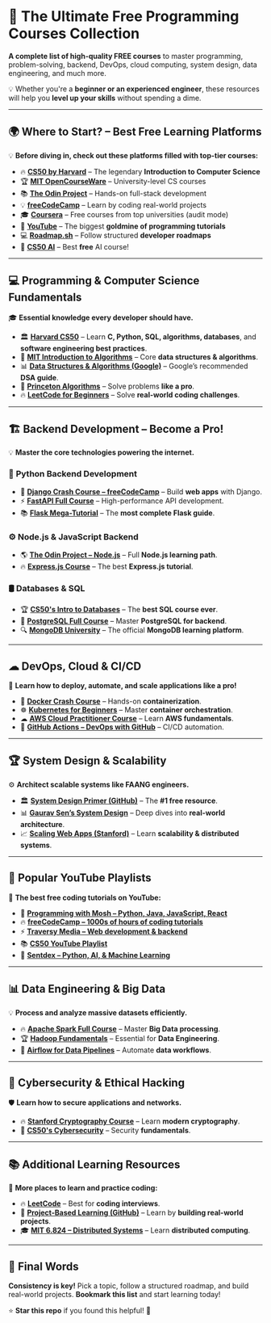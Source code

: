 # 🚀 The Ultimate Free Programming Courses Collection

**A complete list of high-quality FREE courses** to master programming, problem-solving, backend, DevOps, cloud computing, system design, data engineering, and much more.  

💡 Whether you're a **beginner or an experienced engineer**, these resources will help you **level up your skills** without spending a dime.

---

## 🌍 **Where to Start?** – Best Free Learning Platforms
💡 **Before diving in, check out these platforms filled with top-tier courses:**
- 🔥 [**CS50 by Harvard**](https://cs50.harvard.edu/x/) – The legendary **Introduction to Computer Science**
- 🏆 [**MIT OpenCourseWare**](https://ocw.mit.edu/) – University-level CS courses
- 📚 [**The Odin Project**](https://www.theodinproject.com/) – Hands-on full-stack development
- 💡 [**freeCodeCamp**](https://www.freecodecamp.org/) – Learn by coding real-world projects
- 🎓 [**Coursera**](https://www.coursera.org/) – Free courses from top universities (audit mode)
- 🎥 [**YouTube**](https://www.youtube.com/) – The biggest **goldmine of programming tutorials**
- 💻 [**Roadmap.sh**](https://roadmap.sh/) – Follow structured **developer roadmaps**
- 🚀 [**CS50 AI**](https://cs50.harvard.edu/ai/) – Best **free** AI course!

---

## 💻 **Programming & Computer Science Fundamentals**
🎓 **Essential knowledge every developer should have.**
- 🏛 **[Harvard CS50](https://cs50.harvard.edu/x/)** – Learn **C, Python, SQL, algorithms, databases**, and **software engineering best practices**.
- 🧠 **[MIT Introduction to Algorithms](https://ocw.mit.edu/courses/electrical-engineering-and-computer-science/6-006-introduction-to-algorithms-fall-2011/)** – Core **data structures & algorithms**.
- 📊 **[Data Structures & Algorithms (Google)](https://techdevguide.withgoogle.com/paths/data-structures-and-algorithms/)** – Google’s recommended **DSA guide**.
- 🎯 **[Princeton Algorithms](https://www.coursera.org/specializations/data-structures-algorithms)** – Solve problems **like a pro**.
- 🔥 **[LeetCode for Beginners](https://leetcode.com/)** – Solve **real-world coding challenges**.

---

## 🏗 **Backend Development – Become a Pro!**
💡 **Master the core technologies powering the internet.**
### 🐍 **Python Backend Development**
- 🚀 **[Django Crash Course – freeCodeCamp](https://www.youtube.com/watch?v=F5mRW0jo-U4)** – Build **web apps** with Django.
- ⚡ **[FastAPI Full Course](https://www.youtube.com/watch?v=0sOvCWFmrtA)** – High-performance API development.
- 📚 **[Flask Mega-Tutorial](https://blog.miguelgrinberg.com/post/the-flask-mega-tutorial-part-i-hello-world)** – The **most complete Flask guide**.

### ⚙ **Node.js & JavaScript Backend**
- 🌎 **[The Odin Project – Node.js](https://www.theodinproject.com/paths/full-stack-javascript/courses/nodejs)** – Full **Node.js learning path**.
- 🔥 **[Express.js Course](https://www.youtube.com/watch?v=Oe421EPjeBE)** – The best **Express.js tutorial**.

### 🛢 **Databases & SQL**
- 🏆 **[CS50's Intro to Databases](https://cs50.harvard.edu/sql/)** – The **best SQL course ever**.
- 📌 **[PostgreSQL Full Course](https://www.youtube.com/watch?v=qw--VYLpxG4)** – Master **PostgreSQL for backend**.
- 🔍 **[MongoDB University](https://university.mongodb.com/)** – The official **MongoDB learning platform**.

---

## ☁ **DevOps, Cloud & CI/CD**
🔹 **Learn how to deploy, automate, and scale applications like a pro!**
- 🐳 **[Docker Crash Course](https://www.youtube.com/watch?v=3c-iBn73dDE)** – Hands-on **containerization**.
- ☸ **[Kubernetes for Beginners](https://www.youtube.com/watch?v=X48VuDVv0do)** – Master **container orchestration**.
- ☁ **[AWS Cloud Practitioner Course](https://www.youtube.com/watch?v=NhDYbskXRgc)** – Learn **AWS fundamentals**.
- 🚀 **[GitHub Actions – DevOps with GitHub](https://www.youtube.com/watch?v=mFFXuXjVgkU)** – CI/CD automation.

---

## 🏆 **System Design & Scalability**
⚙ **Architect scalable systems like FAANG engineers.**
- 🏛 **[System Design Primer (GitHub)](https://github.com/donnemartin/system-design-primer)** – The **#1 free resource**.
- 📊 **[Gaurav Sen’s System Design](https://www.youtube.com/playlist?list=PLMCXHnjXnTnto1pZVvH7rbZ9W5neZ7Yhc)** – Deep dives into **real-world architecture**.
- 📈 **[Scaling Web Apps (Stanford)](https://web.stanford.edu/class/cs315b/)** – Learn **scalability & distributed systems**.

---

## 🎥 **Popular YouTube Playlists**
🚀 **The best free coding tutorials on YouTube:**
- 🎯 [**Programming with Mosh – Python, Java, JavaScript, React**](https://www.youtube.com/@programmingwithmosh)
- 🔥 [**freeCodeCamp – 1000s of hours of coding tutorials**](https://www.youtube.com/c/Freecodecamp)
- ⚡ [**Traversy Media – Web development & backend**](https://www.youtube.com/c/TraversyMedia)
- 📚 [**CS50 YouTube Playlist**](https://www.youtube.com/c/cs50/playlists)
- 🤖 [**Sentdex – Python, AI, & Machine Learning**](https://www.youtube.com/c/sentdex)

---

## 📊 **Data Engineering & Big Data**
💡 **Process and analyze massive datasets efficiently.**
- 🔥 **[Apache Spark Full Course](https://www.youtube.com/watch?v=8C0rIov0D3g)** – Master **Big Data processing**.
- 🏆 **[Hadoop Fundamentals](https://www.youtube.com/watch?v=WVv2cE07Ssk)** – Essential for **Data Engineering**.
- 🚀 **[Airflow for Data Pipelines](https://www.youtube.com/watch?v=VEeRDbHMjXw)** – Automate **data workflows**.

---

## 🔐 **Cybersecurity & Ethical Hacking**
🛡 **Learn how to secure applications and networks.**
- 🔥 **[Stanford Cryptography Course](https://www.coursera.org/course/crypto)** – Learn **modern cryptography**.
- 🎯 **[CS50's Cybersecurity](https://cs50.harvard.edu/cybersecurity/)** – Security **fundamentals**.

---

## 📚 **Additional Learning Resources**
🌟 **More places to learn and practice coding:**
- 🔥 **[LeetCode](https://leetcode.com/)** – Best for **coding interviews**.
- 🚀 **[Project-Based Learning (GitHub)](https://github.com/practical-tutorials/project-based-learning)** – Learn by **building real-world projects**.
- 🎓 **[MIT 6.824 – Distributed Systems](https://pdos.csail.mit.edu/6.824/)** – Learn **distributed computing**.

---

## 🎯 **Final Words**
**Consistency is key!** Pick a topic, follow a structured roadmap, and build real-world projects. **Bookmark this list** and start learning today!  

⭐ **Star this repo** if you found this helpful! 🌟
